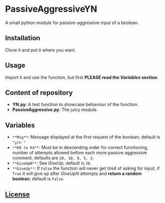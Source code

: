 # PassiveAggressiveYN
A small python module for passive-aggressive input of a boolean.
## Installation
Clone it and put it where you want.
## Usage
Import it and use the function, but first **PLEASE read the *Variables* section**.
## Content of repository
+ **YN.py**: A test function to showcase behaviour of the function.
+ **PassiveAggressive.py**: The juicy module.
## Variables
+ `**Msg**`: Message displayed at the first request of the boolean; default is `"y/n "`
+ `**K0 to K4**`: Must be in descending order for correct functioning, number of attempts allowed before each more passive aggressive comment; defaults are `20, 10, 8, 5, 3`.
+ `**GiveUpN**`: See *GiveUp*; default is `30`. 
+ `**GiveUp**`: If `False` the function will never get tired of asking for input, if `True` it will give up after *GiveUpN* attempts and **return a random boolean**; default is `False`.
## [License](https://unlicense.org/)
